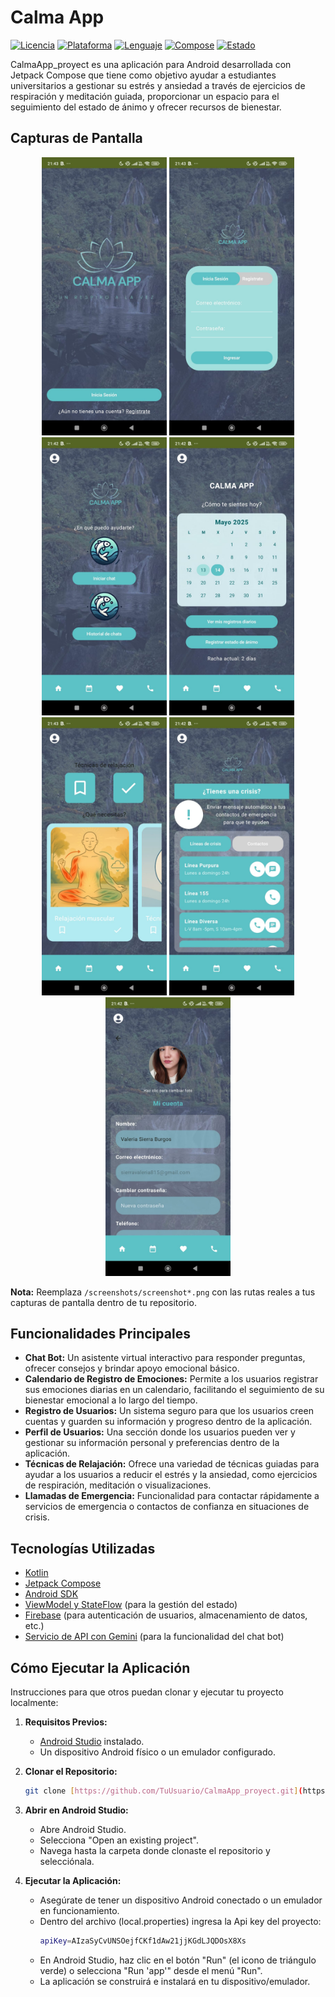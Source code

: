 # Calma App

[![Licencia](https://img.shields.io/badge/License-MIT-yellow.svg)](https://opensource.org/licenses/MIT)
[![Plataforma](https://img.shields.io/badge/Platform-Android-green.svg)](https://www.android.com/)
[![Lenguaje](https://img.shields.io/badge/Language-Kotlin-blueviolet.svg)](https://kotlinlang.org/)
[![Compose](https://img.shields.io/badge/UI-Jetpack%20Compose-informational.svg)](https://developer.android.com/jetpack/compose)
[![Estado](https://img.shields.io/badge/Status-Completed-brightgreen.svg)](https://img.shields.io/badge/Status-In%20Development-yellow) 

CalmaApp_proyect es una aplicación para Android desarrollada con Jetpack Compose que tiene como objetivo ayudar a estudiantes universitarios a gestionar su estrés y ansiedad a través de ejercicios de respiración y meditación guiada, proporcionar un espacio para el seguimiento del estado de ánimo y ofrecer recursos de bienestar.

## Capturas de Pantalla


<p align="center">
  <img src="app/src/main/res/drawable/captura 1.jpg" width="200" alt="Pantalla Principal">
  <img src="app/src/main/res/drawable/captura 2.jpg" width="200" alt="Pantalla de [Funcionalidad]">
  <img src="app/src/main/res/drawable/captura 3.jpg" width="200" alt="Pantalla de [Funcionalidad]">
  <img src="app/src/main/res/drawable/captura 4.jpg" width="200" alt="Pantalla de [Funcionalidad]">
  <img src="app/src/main/res/drawable/captura 5.jpg" width="200" alt="Pantalla de [Funcionalidad]">
  <img src="app/src/main/res/drawable/captura 6.jpg" width="200" alt="Pantalla de [Funcionalidad]">
  <img src="app/src/main/res/drawable/captura 7.jpg" width="200" alt="Pantalla de [Funcionalidad]">
  </p>

**Nota:** Reemplaza `/screenshots/screenshot*.png` con las rutas reales a tus capturas de pantalla dentro de tu repositorio.

## Funcionalidades Principales

* **Chat Bot:** Un asistente virtual interactivo para responder preguntas, ofrecer consejos y brindar apoyo emocional básico.
* **Calendario de Registro de Emociones:** Permite a los usuarios registrar sus emociones diarias en un calendario, facilitando el seguimiento de su bienestar emocional a lo largo del tiempo.
* **Registro de Usuarios:** Un sistema seguro para que los usuarios creen cuentas y guarden su información y progreso dentro de la aplicación.
* **Perfil de Usuarios:** Una sección donde los usuarios pueden ver y gestionar su información personal y preferencias dentro de la aplicación.
* **Técnicas de Relajación:** Ofrece una variedad de técnicas guiadas para ayudar a los usuarios a reducir el estrés y la ansiedad, como ejercicios de respiración, meditación o visualizaciones.
* **Llamadas de Emergencia:** Funcionalidad para contactar rápidamente a servicios de emergencia o contactos de confianza en situaciones de crisis.

## Tecnologías Utilizadas

* [Kotlin](https://kotlinlang.org/)
* [Jetpack Compose](https://developer.android.com/jetpack/compose)
* [Android SDK](https://developer.android.com/sdk)
* [ViewModel y StateFlow](https://developer.android.com/topic/libraries/architecture/viewmodel-lifecycles) (para la gestión del estado)
* [Firebase](https://firebase.google.com/) (para autenticación de usuarios, almacenamiento de datos, etc.)
* [Servicio de API con Gemini](https://ai.google.dev/products/gemini) (para la funcionalidad del chat bot)


## Cómo Ejecutar la Aplicación

Instrucciones para que otros puedan clonar y ejecutar tu proyecto localmente:

1.  **Requisitos Previos:**
    * [Android Studio](https://developer.android.com/studio) instalado.
    * Un dispositivo Android físico o un emulador configurado.

2.  **Clonar el Repositorio:**
    ```bash
    git clone [https://github.com/TuUsuario/CalmaApp_proyect.git](https://github.com/valeria-sierra/CalmaApp.git)
    ```
 

3.  **Abrir en Android Studio:**
    * Abre Android Studio.
    * Selecciona "Open an existing project".
    * Navega hasta la carpeta donde clonaste el repositorio y selecciónala.

4.  **Ejecutar la Aplicación:**
    * Asegúrate de tener un dispositivo Android conectado o un emulador en funcionamiento.
    * Dentro del archivo (local.properties) ingresa la Api key del proyecto:
      ```bash
      apiKey=AIzaSyCvUNSOejfCKf1dAw21jjKGdLJQDOsX8Xs
      ```
    * En Android Studio, haz clic en el botón "Run" (el icono de triángulo verde) o selecciona "Run 'app'" desde el menú "Run".
    * La aplicación se construirá e instalará en tu dispositivo/emulador.

